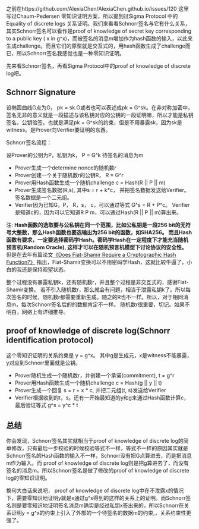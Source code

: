 之前在https://github.com/AlexiaChen/AlexiaChen.github.io/issues/120 这里写过Chaum-Pedersen 零知识证明方案，所以提到过Sigma Protocol 中的Equality of discrete logs 关系证明。我们来看看Schnorr签名与它有什么关系，其实Schnorr签名可以看作是proof of knowledge of secret key corresponding to a public key ( x in g^x)，而被签名的消息m增加作为hash函数的输入，以此来生成challenge。而且它们的原型就是交互式的，用hash函数生成了challenge而已，所以Schnorr签名我感觉也是一种零知识证明。

先来看Schnorr签名，再看Sigma Protocol中的proof of knowledge of discrete log吧。

## Schnorr Signature

设椭圆曲线G点为G， pk = sk.G或者也可以表述成pk = G^sk。在非对称加密中，签名无非的意义就是一段描述与该私钥对应的公钥的一段证明嘛，所以才能是私钥签名，公钥验签。也就是满足pk = G^sk的约束，但是不用暴露sk，因为sk是witness。是Prover向Verifier要证明的东西。

Schnorr签名流程：

设Prover的公钥为P，私钥为k， P = G^k 待签名的消息为m

- Prover生成一个determine nonce的随机数r
- Prover创建一个关于随机数r的公钥R， R = G^r
- Prover用Hash函数生成一个随机challenge c = Hash(R || P || m)
- Prover生成签名数据(R,s), 其中s = r +  k*c， 并把签名数据发送给Verifier。签名数据是一个二元组。
- Verifier因为已知G，P， R，s， c，可以通过等式 G^s = R + P^c。  Verifier是知道c的，因为可以它知道R P m，可以通过Hash(R || P || m)算出来。


注: **Hash函数的选取要与公私钥在同一个范围，比如公私钥是一段256 bit的无符号大整数，那么Hash函数也要选输出为256 bit的函数，如SHA256。  而且Hash函数有要求，一定要选择密码学Hash。密码学Hash在一定程度下才能充当随机预言机(Random Oracle), 这样才可以在随机预言机模型下讨论协议的安全性。**  但是在去年有篇论文[《Does Fiat-Shamir Require a Cryptographic Hash Function?》](https://eprint.iacr.org/2020/915.pdf) 指出，Fiat-Shamir变换可以不用密码学Hash，这就比较牛逼了，小白的我还是保持观望状态。

整个过程没有暴露私钥k，还有随机数r，并且整个过程是非交互式的，感谢Fiat-Shamir变换。 若不引入随机数r，那么就会有问题，相当于泄露私钥k了。所以每次签名的时候，随机数r都需要重新生成，随之的R也不一样。所以，对于相同消息m，每次Schnorr签名后的的数据肯定不一样。 随机数r很重要，切记。如果不明白，网络上有详细推导。

## proof of knowledge of discrete log(Schnorr identification protocol)

这个零知识证明的关系约束是 y = g^x。  其中g是生成元，x是witness不能暴露，y对应到Schnorr里面就是公钥。

- Prover随机生成一个随机数r，并创建一个承诺(commitment), t = g^r
- Prover用Hash函数生成一个随机challenge c = Hash(g || y || t)
- Prover生成一个回复 s = r + x * c, 并把二元组(t, s)发送给Verifier
- Verifier根据收到的t，s。还有一开始最知道的y和g来通过Hash函数计算c，最后验证等式 g^s = y^c * t

## 总结

你会发现，Schnorr签名其实就相当于proof of knowledge of discrete log的简单修改，只有最后一步校验的时候校验等式不一样，等式不一样的原因其实就是Schnorr签名的Hash函数的输入不一样，Schnorr没有把G点算进去，而是把消息m作为输入。而
proof of knowledge of discrete log则是把g算进去了，而没有签名的消息m。所以Schnorr签名是做了修改的proof of knowledge of discrete log的零知识证明。

换句大白话来说吧， proof of knowledge of discrete log中在不泄露x的情况下，需要零知识地证明y就是x通过g^x得到的这样的关系上的证明。而Schnorr签名则是要零知识地证明签名消息m确实是经过私钥x签出来的，所以Schnorr在关系证明y = g^x的约束上引入了外部的一个待签名的数据m的约束,，关系约束性更强了。 